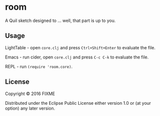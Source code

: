 # room

A Quil sketch designed to ... well, that part is up to you.

## Usage

LightTable - open `core.clj` and press `Ctrl+Shift+Enter` to evaluate the file.

Emacs - run cider, open `core.clj` and press `C-c C-k` to evaluate the file.

REPL - run `(require 'room.core)`.

## License

Copyright © 2016 FIXME

Distributed under the Eclipse Public License either version 1.0 or (at
your option) any later version.
